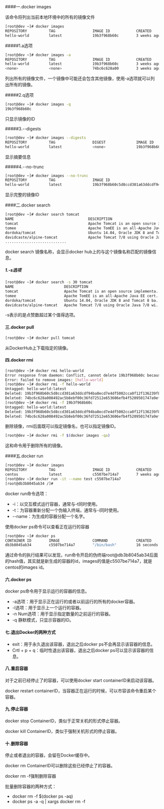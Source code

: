 ####一.docker images

该命令将列出当前本地环境中的所有的镜像文件

~~~bash
[root@dev ~]# docker images
REPOSITORY          TAG                 IMAGE ID            CREATED             VIRTUAL SIZE
hello-world         latest              19b3f968b60c        3 weeks ago         1.84 kB
~~~

#####1.a选项

~~~bash
[root@dev ~]# docker images -a
REPOSITORY          TAG                 IMAGE ID            CREATED             VIRTUAL SIZE
hello-world         latest              19b3f968b60c        3 weeks ago         1.84 kB
<none>              <none>              74bc6c628a00        3 weeks ago         1.84 kB
~~~

列出所有的镜像文件，一个镜像中可能还会包含其他镜像，使用-a选项就可以列出所有的镜像。

#####2.q选项

~~~bash
[root@dev ~]# docker images -q
19b3f968b60c
~~~

只显示镜像的ID

#####3.--digests

~~~bash
[root@dev ~]# docker images --digests
REPOSITORY          TAG                 DIGEST              IMAGE ID            CREATED             VIRTUAL SIZE
hello-world         latest              <none>              19b3f968b60c        3 weeks ago         1.84 kB
~~~

显示摘要信息

#####4.--no-trunc

~~~bash
[root@dev ~]# docker images --no-trunc
REPOSITORY          TAG                 IMAGE ID                                                           CREATED             VIRTUAL SIZE
hello-world         latest              19b3f968b60c5d8ccd301a63ddcdf94ba8ecd7e4df5002cca0f12f136239f8e0   3 weeks ago         1.84 kB
~~~

显示完整的镜像ID

####二.docker search

~~~bash
[root@dev ~]# docker search tomcat
NAME                                  DESCRIPTION                                     STARS     OFFICIAL   AUTOMATED
tomcat                                Apache Tomcat is an open source implementa...   2058      [OK]       
tomee                                 Apache TomEE is an all-Apache Java EE cert...   56        [OK]       
dordoka/tomcat                        Ubuntu 14.04, Oracle JDK 8 and Tomcat 8 ba...   49                   [OK]
davidcaste/alpine-tomcat              Apache Tomcat 7/8 using Oracle Java 7/8 wi...   30                   [OK]
............................
~~~

docker search 镜像名称，会显示docker hub上的与这个镜像名称匹配的镜像信息。

##### 1.-s选项

~~~bash
[root@dev ~]# docker search -s 30 tomcat
NAME                       DESCRIPTION                                     STARS     OFFICIAL   AUTOMATED
tomcat                     Apache Tomcat is an open source implementa...   2061      [OK]       
tomee                      Apache TomEE is an all-Apache Java EE cert...   56        [OK]       
dordoka/tomcat             Ubuntu 14.04, Oracle JDK 8 and Tomcat 8 ba...   49                   [OK]
davidcaste/alpine-tomcat   Apache Tomcat 7/8 using Oracle Java 7/8 wi...   30                   [OK]
~~~

-s表示的是点赞数超过某个值得选项。

#### 三.docker pull

~~~bash
[root@dev ~]# docker pull tomcat
~~~

从DockerHub上下载指定的镜像。

#### 四.docker rmi

~~~bash
[root@dev ~]# docker rmi hello-world
Error response from daemon: Conflict, cannot delete 19b3f968b60c because the container f382bbc2f8d2 is using it, use -f to force
Error: failed to remove images: [hello-world]
[root@dev ~]# docker rmi -f hello-world
Untagged: hello-world:latest
Deleted: 19b3f968b60c5d8ccd301a63ddcdf94ba8ecd7e4df5002cca0f12f136239f8e0
Deleted: 74bc6c628a008492ac5b8ebf00c36fd72512e653606efb4f5209501747a9efb4
[root@dev ~]# docker rmi -f 19b3f968b60c
Untagged: hello-world:latest
Deleted: 19b3f968b60c5d8ccd301a63ddcdf94ba8ecd7e4df5002cca0f12f136239f8e0
Deleted: 74bc6c628a008492ac5b8ebf00c36fd72512e653606efb4f5209501747a9efb4
~~~

删除镜像，rmi后面既可以指定镜像名，也可以指定镜像ID。

~~~bash
[root@dev ~]# docker rmi -f $(docker images -qa)
~~~

这和命令用于删除所有的镜像。

####五.docker run

~~~bash
[root@dev ~]# docker images
REPOSITORY          TAG                 IMAGE ID            CREATED             VIRTUAL SIZE
centos              latest              c5507be714a7        7 weeks ago         199.7 MB
[root@dev ~]# docker run -it --name test c5507be714a7
[root@db3b8045ab34 /]# 
~~~

docker run命令选项：

- -i：以交互模式运行容器，通常与-t同时使用。
- -t：为容器重新分配一个伪输入终端，通常与-i同时使用。
- --name：为生成的容器分配一个名字。

使用docker ps命令可以查看正在运行的容器

~~~bash
[root@dev ~]# docker ps
CONTAINER ID        IMAGE               COMMAND             CREATED             STATUS              PORTS               NAMES
db3b8045ab34        c5507be714a7        "/bin/bash"         16 seconds ago      Up 15 seconds                           test 
~~~

通过命令的执行结果可以发现，run命令开启的伪终端root@db3b8045ab34后面的hash值，其实就是新生成的容器的id，images的值是c5507be714a7，就是centos的images id。

#### 六.docker ps

docker ps命令用于显示运行的容器的信息。

- -a选项：用于显示正在运行的或者以前运行的所有的docker容器。
- -l选项：用于显示上一个运行的容器。
- -n Num选项：用于显示指定数量的之前运行的容器。
- -q 静默模式，只显示容器的ID。

#### 七.退出Docker的两种方式

- exit：用于永久退出该容器，退出之后docker ps不会再显示该容器的信息。
- Crtl + p + q：临时性退出该容器，退出之后docker ps可以显示该容器的信息。

#### 八.重启容器

对于之前已经停止了的容器，可以使用docker start containerID来启动该容器。

docker restart containerID，当容器正在运行的时候，可以市容该命令重启某个容器。

#### 九.停止容器

docker stop ContainerID，类似于正常关机的形式停止容器。

docker kill ContainerID，类似于强制关机形式的停止容器。

#### 十.删除容器

停止或者退出的容器，会留在Docker缓存中。

docker rm ContainerID可以删除这些已经停止了的容器。

docker rm -f强制删除容器

批量删除容器的两种方式：

- docker rm -f $(docker ps -aq)
- docker ps -a -q | xargs docker rm -f